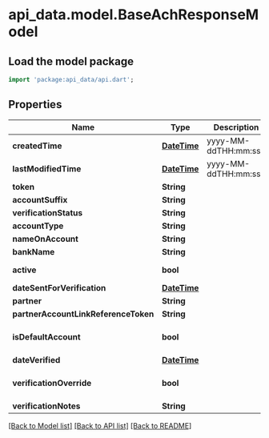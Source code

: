 # api_data.model.BaseAchResponseModel

## Load the model package
```dart
import 'package:api_data/api.dart';
```

## Properties
Name | Type | Description | Notes
------------ | ------------- | ------------- | -------------
**createdTime** | [**DateTime**](DateTime.md) | yyyy-MM-ddTHH:mm:ssZ | 
**lastModifiedTime** | [**DateTime**](DateTime.md) | yyyy-MM-ddTHH:mm:ssZ | 
**token** | **String** |  | 
**accountSuffix** | **String** |  | 
**verificationStatus** | **String** |  | [optional] 
**accountType** | **String** |  | 
**nameOnAccount** | **String** |  | 
**bankName** | **String** |  | [optional] 
**active** | **bool** |  | [default to false]
**dateSentForVerification** | [**DateTime**](DateTime.md) |  | [optional] 
**partner** | **String** |  | [optional] 
**partnerAccountLinkReferenceToken** | **String** |  | [optional] 
**isDefaultAccount** | **bool** |  | [optional] [default to false]
**dateVerified** | [**DateTime**](DateTime.md) |  | [optional] 
**verificationOverride** | **bool** |  | [optional] [default to false]
**verificationNotes** | **String** |  | [optional] 

[[Back to Model list]](../README.md#documentation-for-models) [[Back to API list]](../README.md#documentation-for-api-endpoints) [[Back to README]](../README.md)


